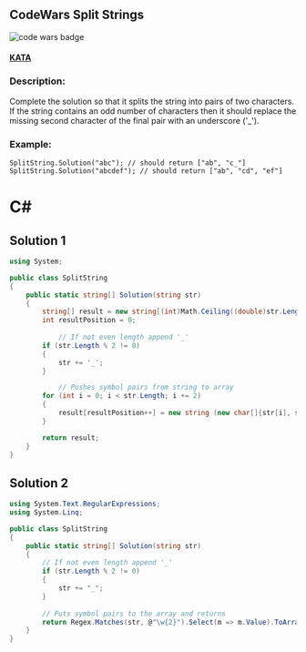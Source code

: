 ## CodeWars Split Strings

![code wars badge](https://www.codewars.com/users/FreePhoenix/badges/large)

#### [KATA](https://www.codewars.com/kata/515de9ae9dcfc28eb6000001)

### Description:

Complete the solution so that it splits the string into pairs of two characters.
If the string contains an odd number of characters then it should replace the missing second character of the final pair with an underscore ('_').

### Example:

    SplitString.Solution("abc"); // should return ["ab", "c_"]
    SplitString.Solution("abcdef"); // should return ["ab", "cd", "ef"]


# C#

## Solution 1

```CS
using System;

public class SplitString
{
	public static string[] Solution(string str)
	{
		string[] result = new string[(int)Math.Ceiling((double)str.Length / 2)];
		int resultPosition = 0;
        
        	// If not even length append '_'
		if (str.Length % 2 != 0)
		{
			str += '_';
		}

        	// Pushes symbol pairs from string to array
		for (int i = 0; i < str.Length; i += 2)
		{
			result[resultPosition++] = new string (new char[]{str[i], str[i + 1]});
		}

		return result;
	}
}
 ```

## Solution 2

```CS
using System.Text.RegularExpressions;
using System.Linq;

public class SplitString
{
    public static string[] Solution(string str)
    {
        // If not even length append '_'
        if (str.Length % 2 != 0)
        {
            str += "_";
        }
        
        // Puts symbol pairs to the array and returns
        return Regex.Matches(str, @"\w{2}").Select(m => m.Value).ToArray();
    }
}
 ```
